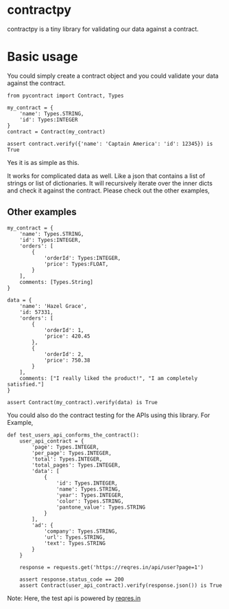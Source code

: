 # contractpy

contractpy is a tiny library for validating our data against a contract.

# Basic usage

You could simply create a contract object and you could validate your data against the contract.
~~~~{.python}
from pycontract import Contract, Types

my_contract = {
    'name': Types.STRING,
    'id': Types:INTEGER
}
contract = Contract(my_contract)

assert contract.verify({'name': 'Captain America': 'id': 12345}) is True
~~~~
Yes it is as simple as this.

It works for complicated data as well. Like a json that contains a list of strings or list of dictionaries. It will recursively iterate over the inner dicts and check it against the contract. Please check out the other examples,

## Other examples

~~~~{.python}
my_contract = {
    'name': Types.STRING,
    'id': Types:INTEGER,
    'orders': [
        {
            'orderId': Types:INTEGER,
            'price': Types:FLOAT,
        }
    ],
    comments: [Types.String]
}

data = {
    'name': 'Hazel Grace',
    'id: 57331,
    'orders': [
        {
            'orderId': 1,
            'price': 420.45
        },
        {
            'orderId': 2,
            'price': 750.38
        }
    ],
    comments: ["I really liked the product!", "I am completely satisfied."]
}

assert Contract(my_contract).verify(data) is True
~~~~

You could also do the contract testing for the APIs using this library.
For Example,

~~~~{.python}
def test_users_api_conforms_the_contract():
    user_api_contract = {
        'page': Types.INTEGER,
        'per_page': Types.INTEGER,
        'total': Types.INTEGER,
        'total_pages': Types.INTEGER,
        'data': [
            {
                'id': Types.INTEGER,
                'name': Types.STRING,
                'year': Types.INTEGER,
                'color': Types.STRING,
                'pantone_value': Types.STRING
            }
        ],
        'ad': {
            'company': Types.STRING,
            'url': Types.STRING,
            'text': Types.STRING
        }
    }

    response = requests.get('https://reqres.in/api/user?page=1')

    assert response.status_code == 200
    assert Contract(user_api_contract).verify(response.json()) is True
~~~~

Note: Here, the test api is powered by [reqres.in](https://reqres.in/)
